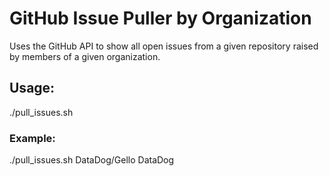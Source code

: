 # GitHub Issue Puller by Organization

Uses the GitHub API to show all open issues from a given repository raised by
members of a given organization.

## Usage:

./pull_issues.sh <repository name> <organization name>

### Example:

./pull_issues.sh DataDog/Gello DataDog